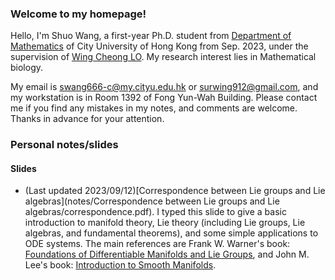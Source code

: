 ### Welcome to my homepage!
Hello, I'm Shuo Wang, a first-year Ph.D. student from [Department of Mathematics](https://www.cityu.edu.hk/ma/) of City University of Hong Kong from Sep. 2023, under the supervision of [Wing Cheong LO](https://www.cityu.edu.hk/stfprofile/wingclo.htm). My research interest lies in Mathematical biology.

My email is swang666-c@my.cityu.edu.hk or surwing912@gmail.com, and my workstation is in Room 1392 of Fong Yun-Wah Building. Please contact me if you find any mistakes in my notes, and comments are welcome. Thanks in advance for your attention.



### Personal notes/slides
#### Slides
* (Last updated 2023/09/12)[Correspondence between Lie groups and Lie algebras](notes/Correspondence between Lie groups and Lie algebras/correspondence.pdf). I typed this slide to give a basic introduction to manifold theory, Lie theory (including Lie groups, Lie algebras, and fundamental theorems), and some simple applications to ODE systems. The main references are Frank W. Warner's book: [Foundations of Differentiable Manifolds and Lie Groups](https://link.springer.com/book/10.1007/978-1-4757-1799-0), and John M. Lee's book: [Introduction to Smooth Manifolds](https://link.springer.com/book/10.1007/978-1-4419-9982-5).


